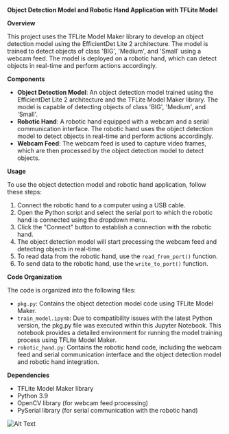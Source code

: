 **Object Detection Model and Robotic Hand Application with TFLite Model**

**Overview**

This project uses the TFLite Model Maker library to develop an object detection model using the EfficientDet Lite 2 architecture. The model is trained to detect objects of class 'BIG', 'Medium', and 'Small' using a webcam feed. The model is deployed on a robotic hand, which can detect objects in real-time and perform actions accordingly.

**Components**

* **Object Detection Model**: An object detection model trained using the EfficientDet Lite 2 architecture and the TFLite Model Maker library. The model is capable of detecting objects of class 'BIG', 'Medium', and 'Small'.
* **Robotic Hand**: A robotic hand equipped with a webcam and a serial communication interface. The robotic hand uses the object detection model to detect objects in real-time and perform actions accordingly.
* **Webcam Feed**: The webcam feed is used to capture video frames, which are then processed by the object detection model to detect objects.

**Usage**

To use the object detection model and robotic hand application, follow these steps:

1. Connect the robotic hand to a computer using a USB cable.
2. Open the Python script and select the serial port to which the robotic hand is connected using the dropdown menu.
3. Click the "Connect" button to establish a connection with the robotic hand.
4. The object detection model will start processing the webcam feed and detecting objects in real-time.
5. To read data from the robotic hand, use the `read_from_port()` function.
6. To send data to the robotic hand, use the `write_to_port()` function.

**Code Organization**

The code is organized into the following files:

* `pkg.py`: Contains the object detection model code using TFLite Model Maker.
* `train_model.ipynb`: Due to compatibility issues with the latest Python version, the pkg.py file was executed within this Jupyter Notebook. This notebook provides a detailed environment for running the model training process using TFLite Model Maker.
* `robotic_hand.py`: Contains the robotic hand code, including the webcam feed and serial communication interface and the object detection model and robotic hand integration.

**Dependencies**

* TFLite Model Maker library
* Python 3.9
* OpenCV library (for webcam feed processing)
* PySerial library (for serial communication with the robotic hand)

![Alt Text]([https://example.com/image.jpg](https://github.com/AkashCSE-884/TensorFlowLiteObjectDetectionWithRobotics/blob/main/output.png))
